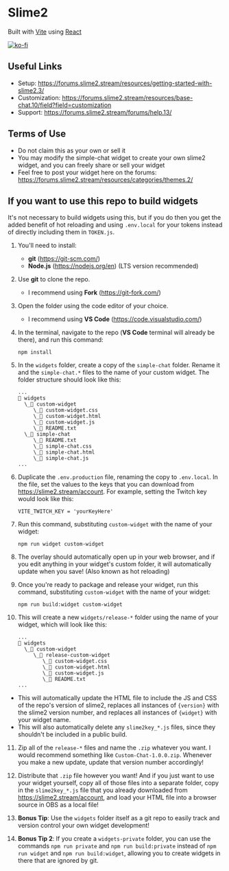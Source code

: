 # Slime2

Built with [Vite](https://vitejs.dev/) using [React](https://react.dev/)

[![ko-fi](https://ko-fi.com/img/githubbutton_sm.svg)](https://ko-fi.com/V7V14PTBF)

## Useful Links

- Setup: https://forums.slime2.stream/resources/getting-started-with-slime2.3/
- Customization: https://forums.slime2.stream/resources/base-chat.10/field?field=customization
- Support: https://forums.slime2.stream/forums/help.13/

## Terms of Use

- Do not claim this as your own or sell it
- You may modify the simple-chat widget to create your own slime2 widget, and you can freely share or sell your widget
- Feel free to post your widget here on the forums: https://forums.slime2.stream/resources/categories/themes.2/

## If you want to use this repo to build widgets

It's not necessary to build widgets using this, but if you do then you get the added benefit of hot reloading and using `.env.local` for your tokens instead of directly including them in `TOKEN.js`.

1.  You'll need to install:

    - **git** (https://git-scm.com/)
    - **Node.js** (https://nodejs.org/en) (LTS version recommended)

2.  Use **git** to clone the repo.

    - I recommend using **Fork** (https://git-fork.com/)

3.  Open the folder using the code editor of your choice.

    - I recommend using **VS Code** (https://code.visualstudio.com/)

4.  In the terminal, navigate to the repo (**VS Code** terminal will already be there), and run this command:

    ```
    npm install
    ```

5.  In the `widgets` folder, create a copy of the `simple-chat` folder. Rename it and the `simple-chat.*` files to the name of your custom widget. The folder structure should look like this:

    ```
    ...
    📁 widgets
      \_📁 custom-widget
         \_📄 custom-widget.css
         \_📄 custom-widget.html
         \_📄 custom-widget.js
         \_📄 README.txt
      \_📁 simple-chat
         \_📄 README.txt
         \_📄 simple-chat.css
         \_📄 simple-chat.html
         \_📄 simple-chat.js
    ...
    ```

6.  Duplicate the `.env.production` file, renaming the copy to `.env.local`. In the file, set the values to the keys that you can download from https://slime2.stream/account. For example, setting the Twitch key would look like this:

    ```shell
    VITE_TWITCH_KEY = 'yourKeyHere'
    ```

7.  Run this command, substituting `custom-widget` with the name of your widget:

    ```
    npm run widget custom-widget
    ```

8.  The overlay should automatically open up in your web browser, and if you edit anything in your widget's custom folder, it will automatically update when you save! (Also known as hot reloading)

9.  Once you're ready to package and release your widget, run this command, substituting `custom-widget` with the name of your widget:

    ```
    npm run build:widget custom-widget
    ```

10. This will create a new `widgets/release-*` folder using the name of your widget, which will look like this:

    ```
    ...
    📁 widgets
      \_📁 custom-widget
         \_📁 release-custom-widget
            \_📄 custom-widget.css
            \_📄 custom-widget.html
            \_📄 custom-widget.js
            \_📄 README.txt
    ...
    ```

- This will automatically update the HTML file to include the JS and CSS of the repo's version of slime2, replaces all instances of `{version}` with the slime2 version number, and replaces all instances of `{widget}` with your widget name.
- This will also automatically delete any `slime2key_*.js` files, since they shouldn't be included in a public build.

11. Zip all of the `release-*` files and name the `.zip` whatever you want. I would recommend something like `Custom-Chat-1.0.0.zip`. Whenever you make a new update, update that version number accordingly!

12. Distribute that `.zip` file however you want! And if you just want to use your widget yourself, copy all of those files into a separate folder, copy in the `slime2key_*.js` file that you already downloaded from https://slime2.stream/account, and load your HTML file into a browser source in OBS as a local file!

13. **Bonus Tip**: Use the `widgets` folder itself as a git repo to easily track and version control your own widget development!

14. **Bonus Tip 2**: If you create a `widgets-private` folder, you can use the commands `npm run private` and `npm run build:private` instead of `npm run widget` and `npm run build:widget`, allowing you to create widgets in there that are ignored by git.
